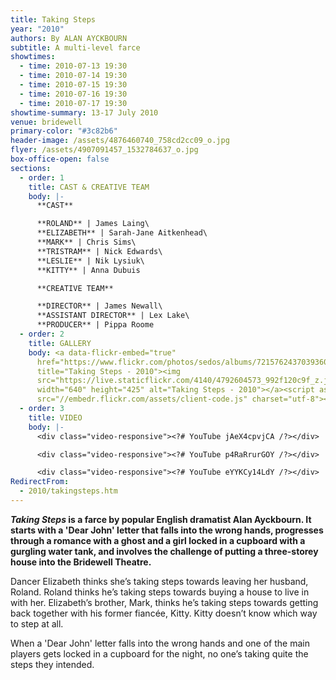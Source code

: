 ```yaml
---
title: Taking Steps
year: "2010"
authors: By ALAN AYCKBOURN
subtitle: A multi-level farce
showtimes:
  - time: 2010-07-13 19:30
  - time: 2010-07-14 19:30
  - time: 2010-07-15 19:30
  - time: 2010-07-16 19:30
  - time: 2010-07-17 19:30
showtime-summary: 13-17 July 2010
venue: bridewell
primary-color: "#3c82b6"
header-image: /assets/4876460740_758cd2cc09_o.jpg
flyer: /assets/4907091457_1532784637_o.jpg
box-office-open: false
sections:
  - order: 1
    title: CAST & CREATIVE TEAM
    body: |-
      **CAST**

      **ROLAND** | James Laing\
      **ELIZABETH** | Sarah-Jane Aitkenhead\
      **MARK** | Chris Sims\
      **TRISTRAM** | Nick Edwards\
      **LESLIE** | Nik Lysiuk\
      **KITTY** | Anna Dubuis

      **CREATIVE TEAM**

      **DIRECTOR** | James Newall\
      **ASSISTANT DIRECTOR** | Lex Lake\
      **PRODUCER** | Pippa Roome
  - order: 2
    title: GALLERY
    body: <a data-flickr-embed="true"
      href="https://www.flickr.com/photos/sedos/albums/72157624370393605"
      title="Taking Steps - 2010"><img
      src="https://live.staticflickr.com/4140/4792604573_992f120c9f_z.jpg"
      width="640" height="425" alt="Taking Steps - 2010"></a><script async
      src="//embedr.flickr.com/assets/client-code.js" charset="utf-8"></script>
  - order: 3
    title: VIDEO
    body: |-
      <div class="video-responsive"><?# YouTube jAeX4cpvjCA /?></div>

      <div class="video-responsive"><?# YouTube p4RaRrurGOY /?></div>

      <div class="video-responsive"><?# YouTube eYYKCy14LdY /?></div>
RedirectFrom:
  - 2010/takingsteps.htm
---
```

***Taking Steps* is a farce by popular English dramatist Alan Ayckbourn. It starts with a 'Dear John' letter that falls into the wrong hands, progresses through a romance with a ghost and a girl locked in a cupboard with a gurgling water tank, and involves the challenge of putting a three-storey house into the Bridewell Theatre.**

Dancer Elizabeth thinks she’s taking steps towards leaving her husband, Roland. Roland thinks he’s taking steps towards buying a house to live in with her. Elizabeth’s brother, Mark, thinks he’s taking steps towards getting back together with his former fiancée, Kitty. Kitty doesn’t know which way to step at all.

When a 'Dear John' letter falls into the wrong hands and one of the main players gets locked in a cupboard for the night, no one’s taking quite the steps they intended.
